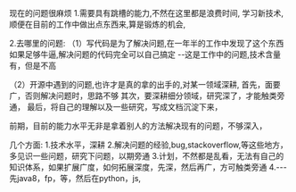 现在的问题很麻烦
1.需要具有跳槽的能力,不然在这里都是浪费时间,
  学习新技术,顺便在目前的工作中做出点东西来,算是锻炼的机会,

2.去哪里的问题:
（1）写代码是为了解决问题,在一年半的工作中发现了这个东西
  如果足够牛逼,解决问题的代码完全可以自己搞定
  --这是工作中的问题,技术含量有，但是不高
  
（2）开源中遇到的问题,也许才是真的拿的出手的,对某一领域深耕,
   首先，面要广，否则解决问题时，思路不够
   其次，要深耕细分领域，研究深了，才能触类旁通，
   最后，将自己的理解以及一些研究，写成文档沉淀下来，
   
   前期，目前的能力水平无非是拿着别人的方法解决现有的问题，不够深入，
   
几个方面:
   1.技术水平，深耕
   2.解决问题的经验,bug,stackoverflow,等这些地方，多见识一些问题，研究下问题，以期旁通
   3.计划，不然都是乱看，无法有自己的知识体系，如果扩展广度，如何拓展深度，先深，然后再广，方可触类旁通
   4.---先java8，fp，等，然后在python，js,